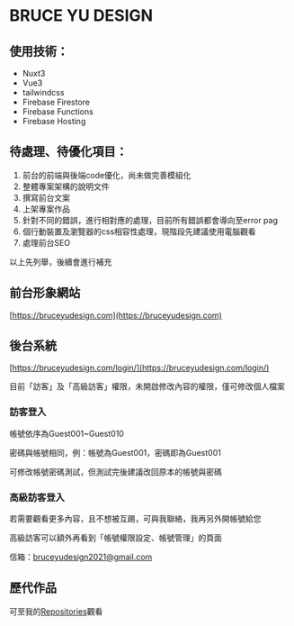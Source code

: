 # BRUCE YU DESIGN

## 使用技術：
- Nuxt3
- Vue3
- tailwindcss
- Firebase Firestore
- Firebase Functions
- Firebase Hosting

## 待處理、待優化項目：
1. 前台的前端與後端code優化，尚未做完善模組化
2. 整體專案架構的說明文件
3. 撰寫前台文案
4. 上架專案作品
5. 針對不同的錯誤，進行相對應的處理，目前所有錯誤都會導向至error pag
6. 個行動裝置及瀏覽器的css相容性處理，現階段先建議使用電腦觀看
7. 處理前台SEO

以上先列舉，後續會進行補充

## 前台形象網站
[https://bruceyudesign.com](https://bruceyudesign.com)


## 後台系統
[https://bruceyudesign.com/login/](https://bruceyudesign.com/login/)

目前「訪客」及「高級訪客」權限，未開啟修改內容的權限，僅可修改個人檔案

### 訪客登入
帳號依序為Guest001~Guest010

密碼與帳號相同，例：帳號為Guest001，密碼即為Guest001

可修改帳號密碼測試，但測試完後建議改回原本的帳號與密碼

### 高級訪客登入
若需要觀看更多內容，且不想被互踢，可與我聯絡，我再另外開帳號給您

高級訪客可以額外再看到「帳號權限設定、帳號管理」的頁面

信箱：bruceyudesign2021@gmail.com

## 歷代作品
可至我的[Repositories](https://github.com/BruceYuDesign?tab=repositories)觀看